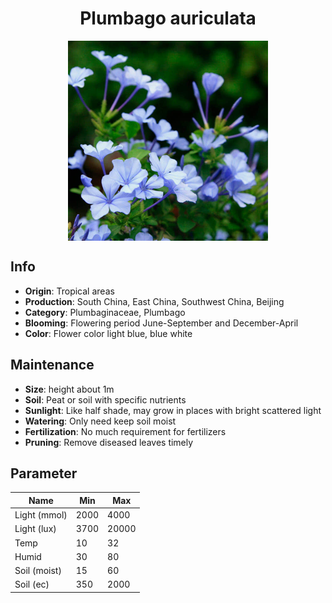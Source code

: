 <h1 align='center'>Plumbago auriculata</h1>
<p align="center">
    <img 
        align='center'
        width='320'
        src="../images/plumbago auriculata.png" 
        alt='Plumbago auriculata' />
</p>

## Info

 - **Origin**: Tropical areas
 - **Production**: South China, East China, Southwest China, Beijing
 - **Category**: Plumbaginaceae, Plumbago
 - **Blooming**: Flowering period June-September and December-April
 - **Color**: Flower color light blue, blue white

## Maintenance

 - **Size**: height about 1m
 - **Soil**: Peat or soil with specific nutrients
 - **Sunlight**: Like half shade, may grow in places with bright scattered light
 - **Watering**: Only need keep soil moist
 - **Fertilization**: No much requirement for fertilizers
 - **Pruning**: Remove diseased leaves timely

## Parameter

| Name         | Min  | Max   |
|--------------|------|-------|
| Light (mmol) | 2000 | 4000  |
| Light (lux)  | 3700 | 20000 |
| Temp         | 10    | 32    |
| Humid        | 30   | 80    |
| Soil (moist) | 15   | 60    |
| Soil (ec)    | 350  | 2000  |